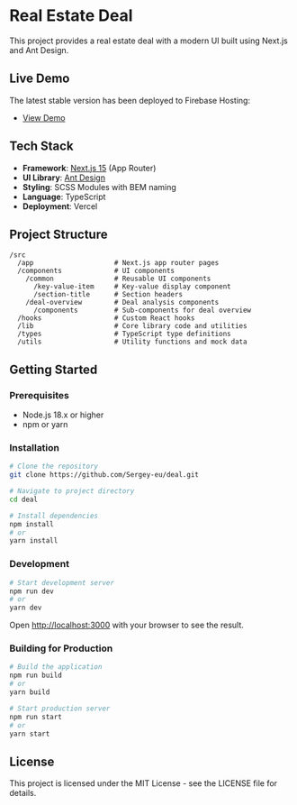 # Real Estate Deal
This project provides a real estate deal with a modern UI built using Next.js and Ant Design.

## Live Demo

The latest stable version has been deployed to Firebase Hosting:
- [View Demo](https://deal-test-6e07e.web.app/)

## Tech Stack

- **Framework**: [Next.js 15](https://nextjs.org/) (App Router)
- **UI Library**: [Ant Design](https://ant.design/)
- **Styling**: SCSS Modules with BEM naming
- **Language**: TypeScript
- **Deployment**: Vercel

## Project Structure

```
/src
  /app                    # Next.js app router pages
  /components             # UI components
    /common               # Reusable UI components
      /key-value-item     # Key-value display component
      /section-title      # Section headers
    /deal-overview        # Deal analysis components
      /components         # Sub-components for deal overview
  /hooks                  # Custom React hooks
  /lib                    # Core library code and utilities
  /types                  # TypeScript type definitions
  /utils                  # Utility functions and mock data
```

## Getting Started

### Prerequisites

- Node.js 18.x or higher
- npm or yarn

### Installation

```bash
# Clone the repository
git clone https://github.com/Sergey-eu/deal.git

# Navigate to project directory
cd deal

# Install dependencies
npm install
# or
yarn install
```

### Development

```bash
# Start development server
npm run dev
# or
yarn dev
```

Open [http://localhost:3000](http://localhost:3000) with your browser to see the result.

### Building for Production

```bash
# Build the application
npm run build
# or
yarn build

# Start production server
npm run start
# or
yarn start
```

## License

This project is licensed under the MIT License - see the LICENSE file for details.

